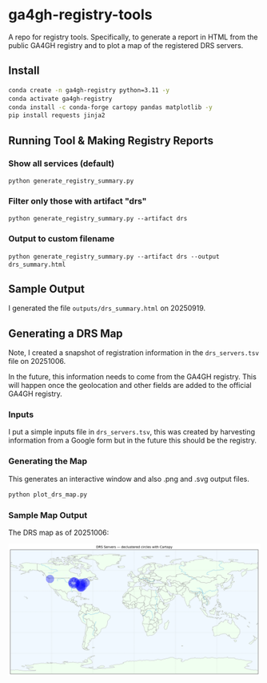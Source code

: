 # ga4gh-registry-tools

A repo for registry tools.  Specifically, to generate a report in HTML from the public GA4GH registry and to plot a map of the registered DRS servers.

## Install

```bash
conda create -n ga4gh-registry python=3.11 -y
conda activate ga4gh-registry
conda install -c conda-forge cartopy pandas matplotlib -y
pip install requests jinja2
```
## Running Tool & Making Registry Reports

### Show all services (default)
    python generate_registry_summary.py

### Filter only those with artifact "drs"
    python generate_registry_summary.py --artifact drs

### Output to custom filename
    python generate_registry_summary.py --artifact drs --output drs_summary.html

## Sample Output

I generated the file `outputs/drs_summary.html` on 20250919.

## Generating a DRS Map

Note, I created a snapshot of registration information in the `drs_servers.tsv` file on 20251006.

In the future, this information needs to come from the GA4GH registry.  This will 
happen once the geolocation and other fields are added to the official GA4GH registry.

### Inputs

I put a simple inputs file in `drs_servers.tsv`, this was created by harvesting information
from a Google form but in the future this should be the registry.

### Generating the Map

This generates an interactive window and also .png and .svg output files.

```bash
python plot_drs_map.py
```

### Sample Map Output

The DRS map as of 20251006:

![The DRS map as of 20251006](/drs_world_map_cartopy.svg)